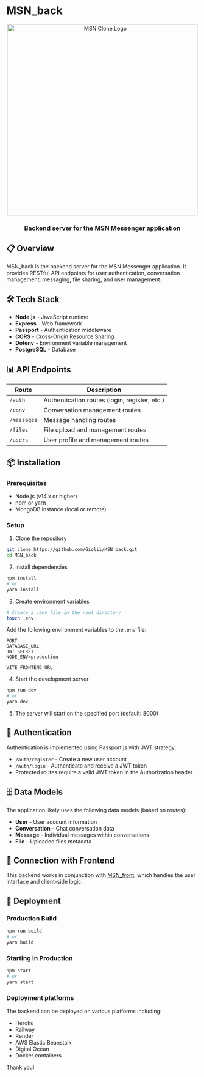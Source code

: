 # MSN_back

<div align="center">
  <img src="https://i.postimg.cc/CMb0Y163/MSN.jpg" width="500" alt="MSN Clone Logo">
  <h3>Backend server for the MSN Messenger application</h3>
</div>

## 📋 Overview

MSN_back is the backend server for the MSN Messenger  application. It provides RESTful API endpoints for user authentication, conversation management, messaging, file sharing, and user management.

## 🛠️ Tech Stack

- **Node.js** - JavaScript runtime
- **Express** - Web framework
- **Passport** - Authentication middleware
- **CORS** - Cross-Origin Resource Sharing
- **Dotenv** - Environment variable management
- **PostgreSQL** - Database

## 📊 API Endpoints

| Route | Description |
|-------|-------------|
| `/auth` | Authentication routes (login, register, etc.) |
| `/conv` | Conversation management routes |
| `/messages` | Message handling routes |
| `/files` | File upload and management routes |
| `/users` | User profile and management routes |

## 📦 Installation

### Prerequisites
- Node.js (v14.x or higher)
- npm or yarn
- MongoDB instance (local or remote)

### Setup

1. Clone the repository
```bash
git clone https://github.com/Giolii/MSN_back.git
cd MSN_back
```

2. Install dependencies
```bash
npm install
# or
yarn install
```

3. Create environment variables
```bash
# Create a .env file in the root directory
touch .env
```

Add the following environment variables to the .env file:
```
PORT
DATABASE_URL
JWT_SECRET
NODE_ENV=production

VITE_FRONTEND_URL
```

4. Start the development server
```bash
npm run dev
# or
yarn dev
```

5. The server will start on the specified port (default: 8000)

## 🔐 Authentication

Authentication is implemented using Passport.js with JWT strategy:

- `/auth/register` - Create a new user account
- `/auth/login` - Authenticate and receive a JWT token
- Protected routes require a valid JWT token in the Authorization header

## 🗄️ Data Models

The application likely uses the following data models (based on routes):

- **User** - User account information
- **Conversation** - Chat conversation data
- **Message** - Individual messages within conversations
- **File** - Uploaded files metadata


## 🔄 Connection with Frontend

This backend works in conjunction with [MSN_front](https://github.com/Giolii/MSN_front), which handles the user interface and client-side logic.

## 🚀 Deployment

### Production Build
```bash
npm run build
# or
yarn build
```

### Starting in Production
```bash
npm start
# or
yarn start
```

### Deployment platforms
The backend can be deployed on various platforms including:
- Heroku
- Railway
- Render
- AWS Elastic Beanstalk
- Digital Ocean
- Docker containers

Thank you!
